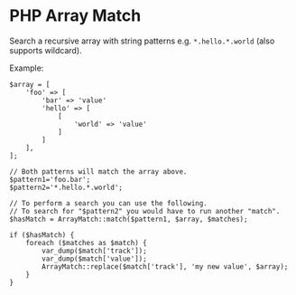 # PHP Array Match

Search a recursive array with string patterns e.g. `*.hello.*.world` (also supports wildcard).

Example:
```
$array = [
    'foo' => [
        'bar' => 'value'
        'hello' => [
            [
                'world' => 'value'
            ]
        ]
    ],
];

// Both patterns will match the array above.
$pattern1='foo.bar';
$pattern2='*.hello.*.world';

// To perform a search you can use the following. 
// To search for "$pattern2" you would have to run another "match".
$hasMatch = ArrayMatch::match($pattern1, $array, $matches);

if ($hasMatch) {
    foreach ($matches as $match) {
        var_dump($match['track']);
        var_dump($match['value']);
        ArrayMatch::replace($match['track'], 'my new value', $array);
    }
}